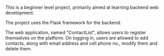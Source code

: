 This is a beginner level project, primarily aimed at learning backend web development.

The project uses the Flask framework for the backend.

The web application, named "ContactList", allows users to register themselves on the platform. On logging in, users are allowed to add contacts, along with email address and cell phone no., modify them and delete them.
